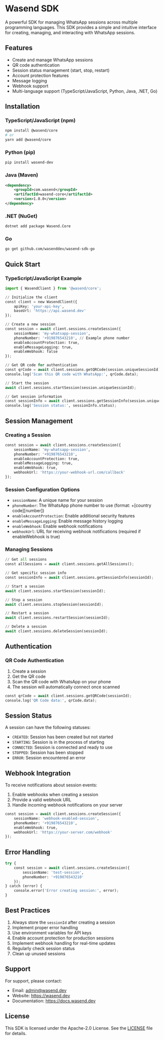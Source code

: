 # Wasend SDK

A powerful SDK for managing WhatsApp sessions across multiple programming languages. This SDK provides a simple and intuitive interface for creating, managing, and interacting with WhatsApp sessions.

## Features

* Create and manage WhatsApp sessions
* QR code authentication
* Session status management (start, stop, restart)
* Account protection features
* Message logging
* Webhook support
* Multi-language support (TypeScript/JavaScript, Python, Java, .NET, Go)

## Installation

### TypeScript/JavaScript (npm)

```bash
npm install @wasend/core
# or
yarn add @wasend/core
```

### Python (pip)

```bash
pip install wasend-dev
```

### Java (Maven)

```xml
<dependency>
    <groupId>com.wasend</groupId>
    <artifactId>wasend-core</artifactId>
    <version>1.0.0</version>
</dependency>
```

### .NET (NuGet)

```bash
dotnet add package Wasend.Core
```

### Go

```bash
go get github.com/wasenddev/wasend-sdk-go
```

## Quick Start

### TypeScript/JavaScript Example

```python
import { WasendClient } from '@wasend/core';

// Initialize the client
const client = new WasendClient({
    apiKey: 'your-api-key',
    baseUrl: 'https://api.wasend.dev'
});

// Create a new session
const session = await client.sessions.createSession({
    sessionName: 'my-whatsapp-session',
    phoneNumber: '+919876543210', // Example phone number
    enableAccountProtection: true,
    enableMessageLogging: true,
    enableWebhook: false
});

// Get QR code for authentication
const qrCode = await client.sessions.getQRCode(session.uniqueSessionId);
console.log('Scan this QR code with WhatsApp:', qrCode.data);

// Start the session
await client.sessions.startSession(session.uniqueSessionId);

// Get session information
const sessionInfo = await client.sessions.getSessionInfo(session.uniqueSessionId);
console.log('Session status:', sessionInfo.status);
```

## Session Management

### Creating a Session

```python
const session = await client.sessions.createSession({
    sessionName: 'my-whatsapp-session',
    phoneNumber: '+919876543210',
    enableAccountProtection: true,
    enableMessageLogging: true,
    enableWebhook: true,
    webhookUrl: 'https://your-webhook-url.com/callback'
});
```

### Session Configuration Options

* `sessionName`: A unique name for your session
* `phoneNumber`: The WhatsApp phone number to use (format: +[country code][number])
* `enableAccountProtection`: Enable additional security features
* `enableMessageLogging`: Enable message history logging
* `enableWebhook`: Enable webhook notifications
* `webhookUrl`: URL for receiving webhook notifications (required if enableWebhook is true)

### Managing Sessions

```python
// Get all sessions
const allSessions = await client.sessions.getAllSessions();

// Get specific session info
const sessionInfo = await client.sessions.getSessionInfo(sessionId);

// Start a session
await client.sessions.startSession(sessionId);

// Stop a session
await client.sessions.stopSession(sessionId);

// Restart a session
await client.sessions.restartSession(sessionId);

// Delete a session
await client.sessions.deleteSession(sessionId);
```

## Authentication

### QR Code Authentication

1. Create a session
2. Get the QR code
3. Scan the QR code with WhatsApp on your phone
4. The session will automatically connect once scanned

```python
const qrCode = await client.sessions.getQRCode(sessionId);
console.log('QR Code data:', qrCode.data);
```

## Session Status

A session can have the following statuses:

* `CREATED`: Session has been created but not started
* `STARTING`: Session is in the process of starting
* `CONNECTED`: Session is connected and ready to use
* `STOPPED`: Session has been stopped
* `ERROR`: Session encountered an error

## Webhook Integration

To receive notifications about session events:

1. Enable webhooks when creating a session
2. Provide a valid webhook URL
3. Handle incoming webhook notifications on your server

```python
const session = await client.sessions.createSession({
    sessionName: 'webhook-enabled-session',
    phoneNumber: '+919876543210',
    enableWebhook: true,
    webhookUrl: 'https://your-server.com/webhook'
});
```

## Error Handling

```python
try {
    const session = await client.sessions.createSession({
        sessionName: 'test-session',
        phoneNumber: '+919876543210'
    });
} catch (error) {
    console.error('Error creating session:', error);
}
```

## Best Practices

1. Always store the `sessionId` after creating a session
2. Implement proper error handling
3. Use environment variables for API keys
4. Enable account protection for production sessions
5. Implement webhook handling for real-time updates
6. Regularly check session status
7. Clean up unused sessions

## Support

For support, please contact:

* Email: admin@wasend.dev
* Website: https://wasend.dev
* Documentation: https://docs.wasend.dev

## License

This SDK is licensed under the Apache-2.0 License. See the [LICENSE](LICENSE) file for details.
